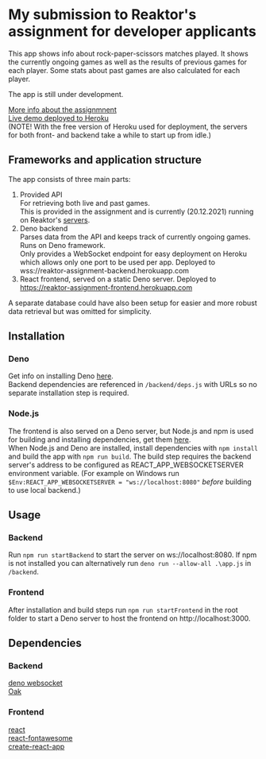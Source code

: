 # My submission to Reaktor's assignment for developer applicants

This app shows info about rock-paper-scissors matches played. It shows the currently ongoing games as well as the results of previous games for each player.
Some stats about past games are also calculated for each player.

The app is still under development.

[More info about the assignmnent](https://www.reaktor.com/assignment-2022-developers/)  
[Live demo deployed to Heroku](https://reaktor-assignment-frontend.herokuapp.com/)  
(NOTE! With the free version of Heroku used for deployment, the servers for both front- and backend take a while to start up from idle.)

## Frameworks and application structure
The app consists of three main parts:
1. Provided API  
For retrieving both live and past games.  
This is provided in the assignment and is currently (20.12.2021) running on Reaktor's [servers](https://bad-api-assignment.reaktor.com/).
2. Deno backend  
Parses data from the API and keeps track of currently ongoing games.
Runs on Deno framework.  
Only provides a WebSocket endpoint for easy deployment on Heroku which allows only one port to be used per app. Deployed to wss://reaktor-assignment-backend.herokuapp.com
3. React frontend, served on a static Deno server. 
Deployed to https://reaktor-assignment-frontend.herokuapp.com

A separate database could have also been setup for easier and more robust data retrieval but was omitted for simplicity. 

## Installation
### Deno
Get info on installing Deno [here](https://deno.land/manual/getting_started/installation).  
Backend dependencies are referenced in `/backend/deps.js` with URLs so no separate installation step is required.  
### Node.js
The frontend is also served on a Deno server, but Node.js and npm is used for building and installing dependencies, get them [here](https://nodejs.org/en/).  
When Node.js and Deno are installed, install dependencies with `npm install` and build the app with `npm run build`. The build step requires the backend 
server's address to be configured as REACT_APP_WEBSOCKETSERVER environment variable. (For example on Windows run `$Env:REACT_APP_WEBSOCKETSERVER = "ws://localhost:8080"` *before* building to use local backend.) 

## Usage
### Backend
Run `npm run startBackend` to start the server on ws://localhost:8080. If npm is not installed you can alternatively run `deno run --allow-all .\app.js` in `/backend`.
### Frontend
After installation and build steps run `npm run startFrontend` in the root folder to start a Deno server to host the frontend on http://localhost:3000.  
## Dependencies
### Backend
[deno websocket](https://deno.land/x/websocket@v0.1.3)  
[Oak](https://deno.land/x/oak@v10.1.0)  
### Frontend
[react](https://reactjs.org/)  
[react-fontawesome](https://github.com/FortAwesome/react-fontawesome)  
[create-react-app](https://create-react-app.dev/)  

